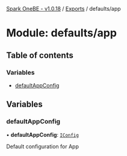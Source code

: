 [Spark OneBE - v1.0.18](../README.md) / [Exports](../modules.md) / defaults/app

# Module: defaults/app

## Table of contents

### Variables

- [defaultAppConfig](defaults_app.md#defaultappconfig)

## Variables

### defaultAppConfig

• **defaultAppConfig**: [`IConfig`](../interfaces/System_IConfig.IConfig.md)

Default configuration for App

